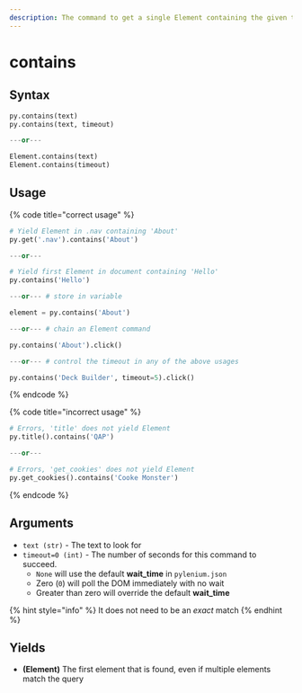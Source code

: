 ```yaml
---
description: The command to get a single Element containing the given text.
---
```


# contains

## Syntax

```python
py.contains(text)
py.contains(text, timeout)

---or---

Element.contains(text)
Element.contains(timeout)
```

## Usage

{% code title="correct usage" %}
```python
# Yield Element in .nav containing 'About'
py.get('.nav').contains('About')

---or---

# Yield first Element in document containing 'Hello'
py.contains('Hello')

---or--- # store in variable

element = py.contains('About')

---or--- # chain an Element command

py.contains('About').click()

---or--- # control the timeout in any of the above usages

py.contains('Deck Builder', timeout=5).click()
```
{% endcode %}

{% code title="incorrect usage" %}
```python
# Errors, 'title' does not yield Element
py.title().contains('QAP')

---or---

# Errors, 'get_cookies' does not yield Element
py.get_cookies().contains('Cooke Monster')
```
{% endcode %}

## Arguments

* `text (str)` - The text to look for
* `timeout=0 (int)` - The number of seconds for this command to succeed.
  * `None` will use the default **wait\_time** in `pylenium.json`
  * Zero (`0`) will poll the DOM immediately with no wait
  * Greater than zero will override the default **wait\_time**

{% hint style="info" %}
It does not need to be an _exact_ match
{% endhint %}

## Yields

* **(Element)** The first element that is found, even if multiple elements match the query

